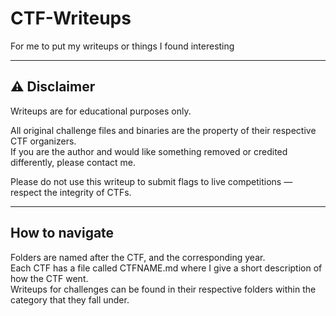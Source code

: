 # CTF-Writeups
For me to put my writeups or things I found interesting

---

## ⚠ Disclaimer

 Writeups are for educational purposes only.

All original challenge files and binaries are the property of their respective CTF organizers.  
If you are the author and would like something removed or credited differently, please contact me.

Please do not use this writeup to submit flags to live competitions — respect the integrity of CTFs.

---

## How to navigate
Folders are named after the CTF, and the corresponding year.  
Each CTF has a file called CTFNAME.md where I give a short description of how the CTF went.    
Writeups for challenges can be found in their respective folders within the category that they fall under.  
